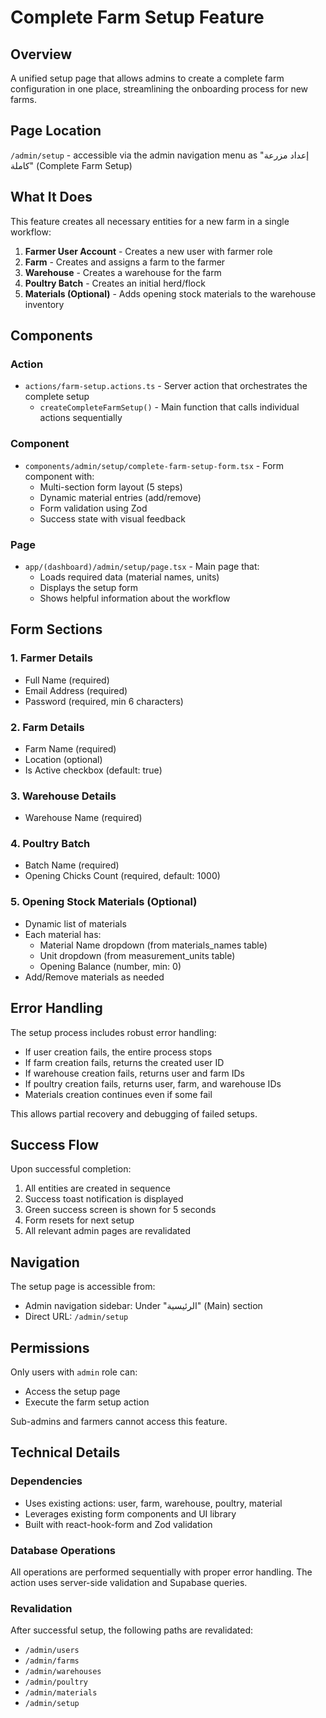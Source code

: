 # Complete Farm Setup Feature

## Overview
A unified setup page that allows admins to create a complete farm configuration in one place, streamlining the onboarding process for new farms.

## Page Location
`/admin/setup` - accessible via the admin navigation menu as "إعداد مزرعة كاملة" (Complete Farm Setup)

## What It Does
This feature creates all necessary entities for a new farm in a single workflow:

1. **Farmer User Account** - Creates a new user with farmer role
2. **Farm** - Creates and assigns a farm to the farmer
3. **Warehouse** - Creates a warehouse for the farm
4. **Poultry Batch** - Creates an initial herd/flock
5. **Materials (Optional)** - Adds opening stock materials to the warehouse inventory

## Components

### Action
- `actions/farm-setup.actions.ts` - Server action that orchestrates the complete setup
  - `createCompleteFarmSetup()` - Main function that calls individual actions sequentially

### Component
- `components/admin/setup/complete-farm-setup-form.tsx` - Form component with:
  - Multi-section form layout (5 steps)
  - Dynamic material entries (add/remove)
  - Form validation using Zod
  - Success state with visual feedback

### Page
- `app/(dashboard)/admin/setup/page.tsx` - Main page that:
  - Loads required data (material names, units)
  - Displays the setup form
  - Shows helpful information about the workflow

## Form Sections

### 1. Farmer Details
- Full Name (required)
- Email Address (required)
- Password (required, min 6 characters)

### 2. Farm Details
- Farm Name (required)
- Location (optional)
- Is Active checkbox (default: true)

### 3. Warehouse Details
- Warehouse Name (required)

### 4. Poultry Batch
- Batch Name (required)
- Opening Chicks Count (required, default: 1000)

### 5. Opening Stock Materials (Optional)
- Dynamic list of materials
- Each material has:
  - Material Name dropdown (from materials_names table)
  - Unit dropdown (from measurement_units table)
  - Opening Balance (number, min: 0)
- Add/Remove materials as needed

## Error Handling
The setup process includes robust error handling:
- If user creation fails, the entire process stops
- If farm creation fails, returns the created user ID
- If warehouse creation fails, returns user and farm IDs
- If poultry creation fails, returns user, farm, and warehouse IDs
- Materials creation continues even if some fail

This allows partial recovery and debugging of failed setups.

## Success Flow
Upon successful completion:
1. All entities are created in sequence
2. Success toast notification is displayed
3. Green success screen is shown for 5 seconds
4. Form resets for next setup
5. All relevant admin pages are revalidated

## Navigation
The setup page is accessible from:
- Admin navigation sidebar: Under "الرئيسية" (Main) section
- Direct URL: `/admin/setup`

## Permissions
Only users with `admin` role can:
- Access the setup page
- Execute the farm setup action

Sub-admins and farmers cannot access this feature.

## Technical Details

### Dependencies
- Uses existing actions: user, farm, warehouse, poultry, material
- Leverages existing form components and UI library
- Built with react-hook-form and Zod validation

### Database Operations
All operations are performed sequentially with proper error handling. The action uses server-side validation and Supabase queries.

### Revalidation
After successful setup, the following paths are revalidated:
- `/admin/users`
- `/admin/farms`
- `/admin/warehouses`
- `/admin/poultry`
- `/admin/materials`
- `/admin/setup`
